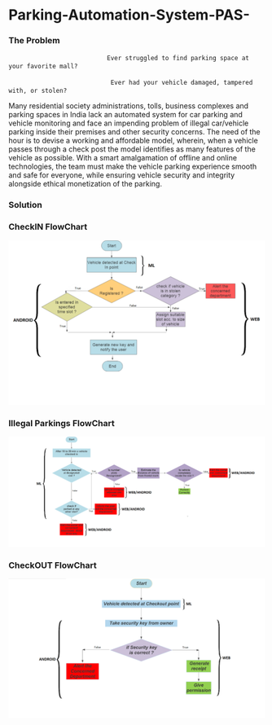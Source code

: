 # Parking-Automation-System-PAS-
###                                                     The Problem

                               Ever struggled to find parking space at your favorite mall? 

                                Ever had your vehicle damaged, tampered with, or stolen?

Many residential society administrations, tolls, business complexes and parking spaces in India lack an automated system for car parking and vehicle monitoring and face an impending problem of illegal car/vehicle parking inside their premises and other security concerns. The need of the hour is to devise a working and affordable model, wherein, when a vehicle passes through a check post the model identifies as many features of the vehicle as possible. With a smart amalgamation of offline and online technologies, the team must make the vehicle parking experience smooth and safe for everyone, while ensuring vehicle security and integrity alongside ethical monetization of the parking.

### Solution
###                                                 CheckIN FlowChart

![](FlowChart/image7.png)

###                                                Illegal Parkings FlowChart

![](FlowChart/image6.png)

###                                                 CheckOUT FlowChart

![](FlowChart/image5.png)
